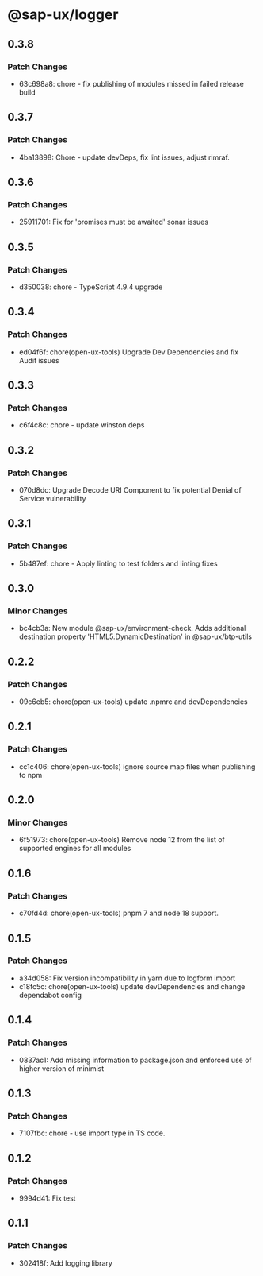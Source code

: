 # @sap-ux/logger

## 0.3.8

### Patch Changes

-   63c698a8: chore - fix publishing of modules missed in failed release build

## 0.3.7

### Patch Changes

-   4ba13898: Chore - update devDeps, fix lint issues, adjust rimraf.

## 0.3.6

### Patch Changes

-   25911701: Fix for 'promises must be awaited' sonar issues

## 0.3.5

### Patch Changes

-   d350038: chore - TypeScript 4.9.4 upgrade

## 0.3.4

### Patch Changes

-   ed04f6f: chore(open-ux-tools) Upgrade Dev Dependencies and fix Audit issues

## 0.3.3

### Patch Changes

-   c6f4c8c: chore - update winston deps

## 0.3.2

### Patch Changes

-   070d8dc: Upgrade Decode URI Component to fix potential Denial of Service vulnerability

## 0.3.1

### Patch Changes

-   5b487ef: chore - Apply linting to test folders and linting fixes

## 0.3.0

### Minor Changes

-   bc4cb3a: New module @sap-ux/environment-check. Adds additional destination property 'HTML5.DynamicDestination' in @sap-ux/btp-utils

## 0.2.2

### Patch Changes

-   09c6eb5: chore(open-ux-tools) update .npmrc and devDependencies

## 0.2.1

### Patch Changes

-   cc1c406: chore(open-ux-tools) ignore source map files when publishing to npm

## 0.2.0

### Minor Changes

-   6f51973: chore(open-ux-tools) Remove node 12 from the list of supported engines for all modules

## 0.1.6

### Patch Changes

-   c70fd4d: chore(open-ux-tools) pnpm 7 and node 18 support.

## 0.1.5

### Patch Changes

-   a34d058: Fix version incompatibility in yarn due to logform import
-   c18fc5c: chore(open-ux-tools) update devDependencies and change dependabot config

## 0.1.4

### Patch Changes

-   0837ac1: Add missing information to package.json and enforced use of higher version of minimist

## 0.1.3

### Patch Changes

-   7107fbc: chore - use import type in TS code.

## 0.1.2

### Patch Changes

-   9994d41: Fix test

## 0.1.1

### Patch Changes

-   302418f: Add logging library
